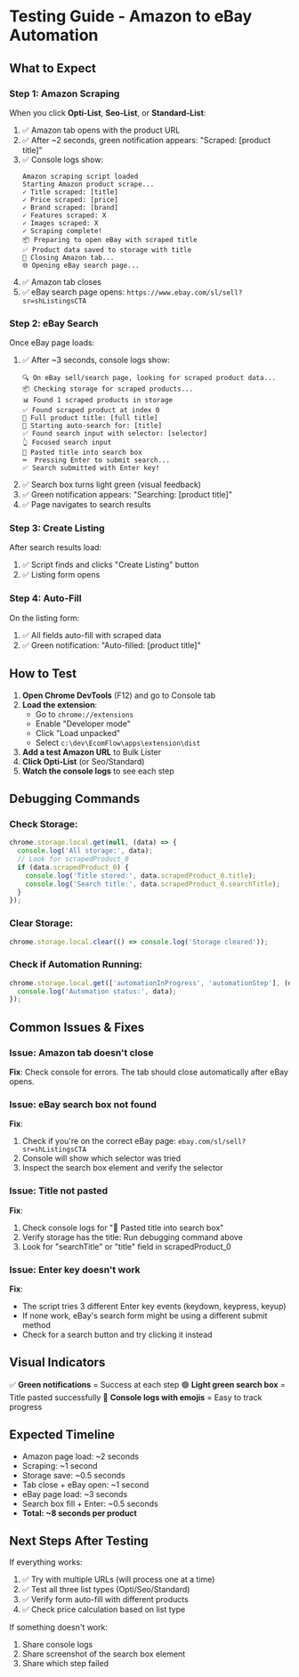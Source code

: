 # Testing Guide - Amazon to eBay Automation

## What to Expect

### Step 1: Amazon Scraping
When you click **Opti-List**, **Seo-List**, or **Standard-List**:

1. ✅ Amazon tab opens with the product URL
2. ✅ After ~2 seconds, green notification appears: "Scraped: [product title]"
3. ✅ Console logs show:
   ```
   Amazon scraping script loaded
   Starting Amazon product scrape...
   ✓ Title scraped: [title]
   ✓ Price scraped: [price]
   ✓ Brand scraped: [brand]
   ✓ Features scraped: X
   ✓ Images scraped: X
   ✓ Scraping complete!
   📦 Preparing to open eBay with scraped title
   ✅ Product data saved to storage with title
   🔄 Closing Amazon tab...
   🌐 Opening eBay search page...
   ```
4. ✅ Amazon tab closes
5. ✅ eBay search page opens: `https://www.ebay.com/sl/sell?sr=shListingsCTA`

### Step 2: eBay Search
Once eBay page loads:

1. ✅ After ~3 seconds, console logs show:
   ```
   🔍 On eBay sell/search page, looking for scraped product data...
   📦 Checking storage for scraped products...
   📊 Found 1 scraped products in storage
   ✅ Found scraped product at index 0
   📝 Full product title: [full title]
   🎯 Starting auto-search for: [title]
   ✅ Found search input with selector: [selector]
   👆 Focused search input
   📝 Pasted title into search box
   ⌨️  Pressing Enter to submit search...
   ✅ Search submitted with Enter key!
   ```
2. ✅ Search box turns light green (visual feedback)
3. ✅ Green notification appears: "Searching: [product title]"
4. ✅ Page navigates to search results

### Step 3: Create Listing
After search results load:

1. ✅ Script finds and clicks "Create Listing" button
2. ✅ Listing form opens

### Step 4: Auto-Fill
On the listing form:

1. ✅ All fields auto-fill with scraped data
2. ✅ Green notification: "Auto-filled: [product title]"

## How to Test

1. **Open Chrome DevTools** (F12) and go to Console tab
2. **Load the extension**:
   - Go to `chrome://extensions`
   - Enable "Developer mode"
   - Click "Load unpacked"
   - Select `c:\dev\EcomFlow\apps\extension\dist`
3. **Add a test Amazon URL** to Bulk Lister
4. **Click Opti-List** (or Seo/Standard)
5. **Watch the console logs** to see each step

## Debugging Commands

### Check Storage:
```javascript
chrome.storage.local.get(null, (data) => {
  console.log('All storage:', data);
  // Look for scrapedProduct_0
  if (data.scrapedProduct_0) {
    console.log('Title stored:', data.scrapedProduct_0.title);
    console.log('Search title:', data.scrapedProduct_0.searchTitle);
  }
});
```

### Clear Storage:
```javascript
chrome.storage.local.clear(() => console.log('Storage cleared'));
```

### Check if Automation Running:
```javascript
chrome.storage.local.get(['automationInProgress', 'automationStep'], (data) => {
  console.log('Automation status:', data);
});
```

## Common Issues & Fixes

### Issue: Amazon tab doesn't close
**Fix**: Check console for errors. The tab should close automatically after eBay opens.

### Issue: eBay search box not found
**Fix**: 
1. Check if you're on the correct eBay page: `ebay.com/sl/sell?sr=shListingsCTA`
2. Console will show which selector was tried
3. Inspect the search box element and verify the selector

### Issue: Title not pasted
**Fix**:
1. Check console logs for "📝 Pasted title into search box"
2. Verify storage has the title: Run debugging command above
3. Look for "searchTitle" or "title" field in scrapedProduct_0

### Issue: Enter key doesn't work
**Fix**:
- The script tries 3 different Enter key events (keydown, keypress, keyup)
- If none work, eBay's search form might be using a different submit method
- Check for a search button and try clicking it instead

## Visual Indicators

✅ **Green notifications** = Success at each step
🟢 **Light green search box** = Title pasted successfully
📝 **Console logs with emojis** = Easy to track progress

## Expected Timeline

- Amazon page load: ~2 seconds
- Scraping: ~1 second
- Storage save: ~0.5 seconds
- Tab close + eBay open: ~1 second
- eBay page load: ~3 seconds
- Search box fill + Enter: ~0.5 seconds
- **Total: ~8 seconds per product**

## Next Steps After Testing

If everything works:
1. ✅ Try with multiple URLs (will process one at a time)
2. ✅ Test all three list types (Opti/Seo/Standard)
3. ✅ Verify form auto-fill with different products
4. ✅ Check price calculation based on list type

If something doesn't work:
1. Share console logs
2. Share screenshot of the search box element
3. Share which step failed
